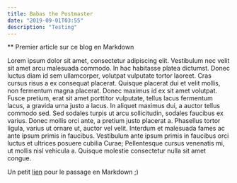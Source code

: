 ```yaml
---
title: Babas the Postmaster
date: "2019-09-01T03:55"
description: "Testing"
---
```


** Premier article sur ce blog en Markdown

Lorem ipsum dolor sit amet, consectetur adipiscing elit. Vestibulum nec velit sit amet arcu malesuada commodo. In hac habitasse platea dictumst. Donec luctus diam id sem ullamcorper, volutpat vulputate tortor laoreet. Cras cursus risus a ex consequat placerat. Quisque placerat dui et velit mollis, non fermentum magna placerat. Donec maximus id ex sit amet volutpat. Fusce pretium, erat sit amet porttitor vulputate, tellus lacus fermentum lacus, a gravida urna justo a lacus. In aliquet maximus dui, a auctor tellus commodo sed. Sed sodales turpis ut arcu sollicitudin, sodales faucibus ex varius. Donec mollis orci ante, a pretium justo placerat a. Phasellus tortor ligula, varius ut ornare ut, auctor vel velit. Interdum et malesuada fames ac ante ipsum primis in faucibus. Vestibulum ante ipsum primis in faucibus orci luctus et ultrices posuere cubilia Curae; Pellentesque cursus venenatis mi, ut mollis nisl vehicula a. Quisque molestie consectetur nulla sit amet congue.

Un petit [lien](www.amd-creation.com) pour le passage en Markdown ;)